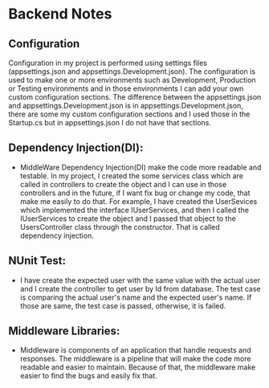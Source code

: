 # Backend Notes
## Configuration
Configuration in my project is performed using settings files (appsettings.json and appsettings.Development.json). The configuration is used to make one or
more environments such as Development, Production or Testing environments and in those environments I can add your own custom configuration sections. The
difference between the appsettings.json and appsettings.Development.json is in appsettings.Development.json, there are some my custom configuration sections and I
used those in the Startup.cs but in appsettings.json I do not have that sections.

## Dependency Injection(DI):
- MiddleWare Dependency Injection(DI) make the code more readable and testable. In my project, I created the some services class which are called in
controllers to create the object and I can use in those controllers and in the future, if I want fix bug or change my code, that make me easily to do that.
For example, I have created the UserSevices which implemented the interface IUserServices, and then I called the IUserServices to create
the object and I passed that object to the UsersController class through the constructor. That is called dependency injection.

## NUnit Test:
- I have create the expected user with the same value with the actual user and I create the controller to get user by Id from database. The test case is comparing
the actual user's name and the expected user's name. If those are same, the test case is passed, otherwise, it is failed.

## Middleware Libraries:
- Middleware is components of an application that handle requests and responses. The middleware is a pipeline that will make the code more readable and easier to maintain.
Because of that, the middleware make easier to find the bugs and easily fix that.